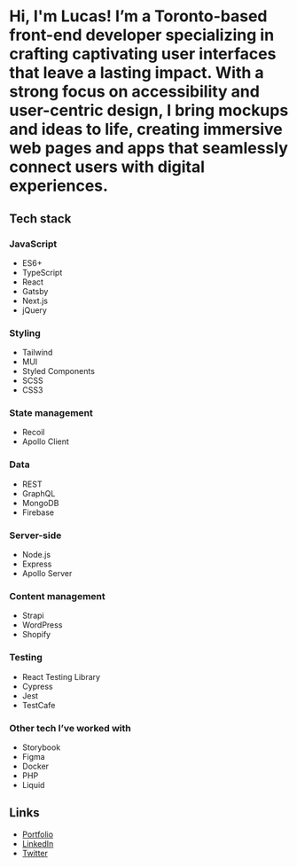 # Hi, I'm Lucas! I’m a Toronto-based front-end developer specializing in crafting captivating user interfaces that leave a lasting impact. With a strong focus on accessibility and user-centric design, I bring mockups and ideas to life, creating immersive web pages and apps that seamlessly connect users with digital experiences.

## Tech stack

### JavaScript
- ES6+
- TypeScript
- React
- Gatsby
- Next.js
- jQuery

### Styling
- Tailwind
- MUI
- Styled Components
- SCSS
- CSS3

### State management
- Recoil
- Apollo Client

### Data
- REST
- GraphQL
- MongoDB
- Firebase

### Server-side
- Node.js
- Express
- Apollo Server

### Content management
- Strapi
- WordPress
- Shopify

### Testing
- React Testing Library
- Cypress
- Jest
- TestCafe

### Other tech I’ve worked with
- Storybook
- Figma
- Docker
- PHP
- Liquid

## Links
- [Portfolio](https://lucassilbernagel.com/)
- [LinkedIn](https://www.linkedin.com/in/lucassilbernagel/)
- [Twitter](https://twitter.com/LucasCodePro)
